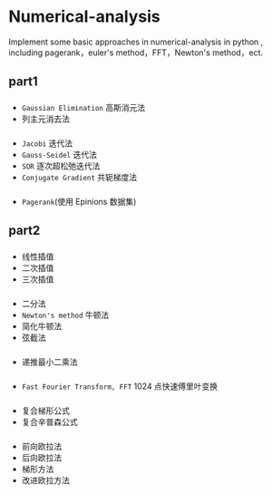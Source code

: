 # Numerical-analysis
Implement some basic approaches in numerical-analysis in python , including pagerank，euler's method，FFT，Newton's method，ect.

## part1 
### 
  - `Gaussian Elimination` 高斯消元法
  - 列主元消去法
###  
  - `Jacobi` 迭代法
  - `Gauss-Seidel` 迭代法
  - `SOR` 逐次超松弛迭代法
  - `Conjugate Gradient` 共轭梯度法

###  
  - `Pagerank`(使用 Epinions 数据集)

## part2

### 
  - 线性插值
  - 二次插值 
  - 三次插值
### 
  - 二分法
  - `Newton's method` 牛顿法
  - 简化牛顿法
  - 弦截法

### 
  - 递推最小二乘法
### 
  - `Fast Fourier Transform, FFT` 1024 点快速傅里叶变换
  
### 
  - 复合梯形公式
  - 复合辛普森公式
### 
  - 前向欧拉法
  - 后向欧拉法
  - 梯形方法
  - 改进欧拉方法








